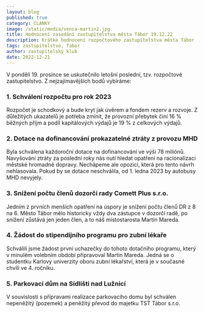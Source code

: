 ```yaml
---
layout: blog
published: true
category: CLANKY
image: /static/media/venca-martin2.jpg
title: Hodnocení zasedání zastupitelstva města Tábor 19.12.22
description: Krátké hodnocení rozpočtového zastupitelstva města Tábor
tags: zastupitelstvo, Tabor
author: zastupitelský klub
date: 2022-12-21
---
```


V pondělí 19. prosince se uskutečnilo letošní poslední, tzv. rozpočtové zastupitelstvo. Z nejzajímavějších bodů vybíráme:

### 1. Schválení rozpočtu pro rok 2023 
Rozpočet je schodkový a bude kryt jak úvěrem a fondem rezerv a rozvoje. Z důležitých ukazatelů je potřeba zmínit, že provozní přebytek činí 16 % běžných příjm a podíl kapitálových výdajů je 19 % z celkových výdajů.

### 2. Dotace na dofinancování prokazatelné ztráty z provozu MHD
Byla schválena každoroční dotace na dofinancování ve výši 78 miliónů. Navyšování ztráty za poslední roky nás nutí hledat opatření na racionalizaci městské hromadné dopravy. Nechápeme ale opozici, která pro tento návrh nehlasovala. Pokud by se dotace neschválila, od 1. ledna 2023 by autobusy MHD nevyjely.

### 3. Snížení počtu členů dozorčí rady Comett Plus s.r.o.
Jedním z prvních menších opatření na úspory je snížení počtu členů DR z 8 na 6.  Město Tábor mělo historicky vždy dva zástupce v dozorčí radě, po snížení zůstává jen jeden člen, a to náš místostarosta Martin Mareda.

### 4.  Žádost do stipendijního programu pro zubní lékaře 
Schválili jsme žádost první uchazečky do tohoto dotačního programu, který v minulém volebním období připravoval Martin Mareda. Jedná se o studentku Karlovy univerzity oboru zubní lékařství, která je v současné chvíli ve 4. ročníku.

### 5. Parkovací dům na Sídlišti nad Lužnicí
V souvislosti s přípravami realizace parkovacího domu byl schválen nepeněžitý (pozemek) a peněžitý převod do majetku TST Tábor s.r.o. 
